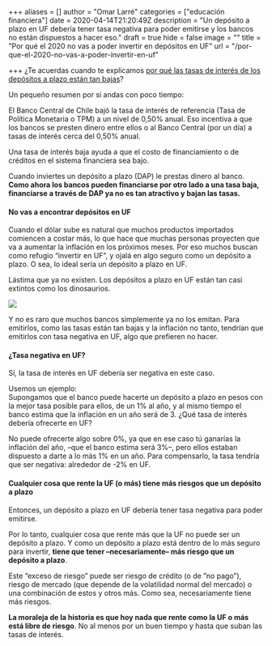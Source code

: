 +++
aliases = []
author = "Omar Larré"
categories = ["educación financiera"]
date = 2020-04-14T21:20:49Z
description = "Un depósito a plazo en UF debería tener tasa negativa para poder emitirse y los bancos no están dispuestos a hacer eso."
draft = true
hide = false
image = ""
title = "Por qué el 2020 no vas a poder invertir en depósitos en UF"
url = "/por-que-el-2020-no-vas-a-poder-invertir-en-uf"

+++
¿Te acuerdas cuando te explicamos [por qué las tasas de interés de los depósitos a plazo están tan bajas](https://edu.fintual.cl/dap-vs-mm/)?

Un pequeño resumen por si andas con poco tiempo:

El Banco Central de Chile bajó la tasa de interés de referencia (Tasa de Política Monetaria o TPM) a un nivel de 0,50% anual. Eso incentiva a que los bancos se presten dinero entre ellos o al Banco Central (por un día) a tasas de interés cerca del 0,50% anual.

Una tasa de interés baja ayuda a que el costo de financiamiento o de créditos en el sistema financiera sea bajo.

Cuando inviertes un depósito a plazo (DAP) le prestas dinero al banco. **Como ahora los bancos pueden financiarse por otro lado a una tasa baja, financiarse a través de DAP ya no es tan atractivo y bajan las tasas.**

#### **No vas a encontrar depósitos en UF**

Cuando el dólar sube es natural que muchos productos importados comiencen a costar más, lo que hace que muchas personas proyecten que va a aumentar la inflación en los próximos meses. Por eso muchos buscan como refugio “invertir en UF”, y ojalá en algo seguro como un depósito a plazo. O sea, lo ideal sería un depósito a plazo en UF.

Lástima que ya no existen. Los depósitos a plazo en UF están tan casi extintos como los dinosaurios.

![](/uploads/dinosaurio.gif)

Y no es raro que muchos bancos simplemente ya no los emitan. Para emitirlos, como las tasas están tan bajas y la inflación no tanto, tendrían que emitirlos con tasa negativa en UF, algo que prefieren no hacer.

#### ¿Tasa negativa en UF?

Sí, la tasa de interés en UF debería ser negativa en este caso.

Usemos un ejemplo:  
Supongamos que el banco puede hacerte un depósito a plazo en pesos con la mejor tasa posible para ellos, de un 1% al año, y al mismo tiempo el banco estima que la inflación en un año será de 3. ¿Qué tasa de interés debería ofrecerte en UF?

No puede ofrecerte algo sobre 0%, ya que en ese caso tú ganarías la inflación del año, –que el banco estima será 3%–, pero ellos estaban dispuesto a darte a lo más 1% en un año. Para compensarlo, la tasa tendría que ser negativa: alrededor de -2% en UF.

#### **Cualquier cosa que rente la UF (o más) tiene más riesgos que un depósito a plazo**

Entonces, un depósito a plazo en UF debería tener tasa negativa para poder emitirse.

Por lo tanto, cualquier cosa que rente más que la UF no puede ser un depósito a plazo. Y como un depósito a plazo está dentro de lo más seguro para invertir, **tiene que tener –necesariamente– más riesgo que un depósito a plazo**.

Este “exceso de riesgo” puede ser riesgo de crédito (o de ”no pago”), riesgo de mercado (que depende de la volatilidad normal del mercado) o una combinación de estos y otros más. Como sea, necesariamente tiene más riesgos.

**La moraleja de la historia es que hoy nada que rente como la UF o más está libre de riesgo**. No al menos por un buen tiempo y hasta que suban las tasas de interés.